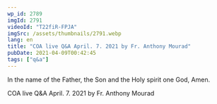 ```yaml
---
wp_id: 2789
imgId: 2791
videoId: "T22fiR-FPJA"
imgSrc: /assets/thumbnails/2791.webp
lang: en
title: "COA live Q&A April. 7. 2021 by Fr. Anthony Mourad"
pubDate: 2021-04-09T00:42:45
tags: ["q&a"]
---
```


<p>In the name of the Father, the Son and the Holy spirit one God, Amen.</p>
<p>COA live Q&amp;A April. 7. 2021 by Fr. Anthony Mourad</p>
